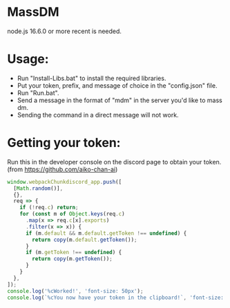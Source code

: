 # MassDM
node.js 16.6.0 or more recent is needed.


# Usage:
- Run "Install-Libs.bat" to install the required libraries.
- Put your token, prefix, and message of choice in the "config.json" file.
- Run "Run.bat".
- Send a message in the format of "<prefix>mdm" in the server you'd like to mass dm.
- Sending the command in a direct message will not work.

# Getting your token:

Run this in the developer console on the discord page to obtain your token. (from https://github.com/aiko-chan-ai)

```js
window.webpackChunkdiscord_app.push([
  [Math.random()],
  {},
  req => {
    if (!req.c) return;
    for (const m of Object.keys(req.c)
      .map(x => req.c[x].exports)
      .filter(x => x)) {
      if (m.default && m.default.getToken !== undefined) {
        return copy(m.default.getToken());
      }
      if (m.getToken !== undefined) {
        return copy(m.getToken());
      }
    }
  },
]);
console.log('%cWorked!', 'font-size: 50px');
console.log(`%cYou now have your token in the clipboard!`, 'font-size: 16px');
```
